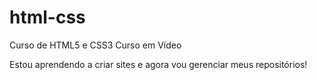 # html-css
 Curso de HTML5 e CSS3 Curso em Vídeo

Estou aprendendo a criar sites e agora vou gerenciar meus repositórios!